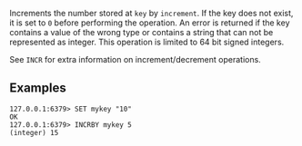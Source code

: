 Increments the number stored at `key` by `increment`.
If the key does not exist, it is set to `0` before performing the operation.
An error is returned if the key contains a value of the wrong type or contains a
string that can not be represented as integer.
This operation is limited to 64 bit signed integers.

See `INCR` for extra information on increment/decrement operations.

## Examples

```valkey-cli
127.0.0.1:6379> SET mykey "10"
OK
127.0.0.1:6379> INCRBY mykey 5
(integer) 15
```
